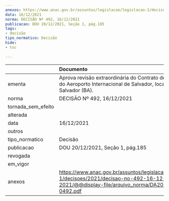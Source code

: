 ```yaml
---
anexos: https://www.anac.gov.br/assuntos/legislacao/legislacao-1/decisoes/2021/decisao-no-492-16-12-2021/@@display-file/arquivo_norma/DA2021-0492.pdf
data: 16/12/2021
norma: DECISÃO Nº 492, 16/12/2021
publicacao: DOU 20/12/2021, Seção 1, pág.185
tags:
- decisão
tipo_normatico: Decisão
hide: 
- toc 
 
---
```


|                    | Documento                                                                                                                                     |
|:-------------------|:----------------------------------------------------------------------------------------------------------------------------------------------|
| ementa             | Aprova revisão extraordinária do Contrato de Concessão do Aeroporto Internacional de Salvador, localizado em Salvador (BA).                   |
| norma              | DECISÃO Nº 492, 16/12/2021                                                                                                                    |
| tornada_sem_efeito |                                                                                                                                               |
| alterada           |                                                                                                                                               |
| data               | 16/12/2021                                                                                                                                    |
| outros             |                                                                                                                                               |
| tipo_normatico     | Decisão                                                                                                                                       |
| publicacao         | DOU 20/12/2021, Seção 1, pág.185                                                                                                              |
| revogada           |                                                                                                                                               |
| em_vigor           |                                                                                                                                               |
| anexos             | https://www.anac.gov.br/assuntos/legislacao/legislacao-1/decisoes/2021/decisao-no-492-16-12-2021/@@display-file/arquivo_norma/DA2021-0492.pdf |